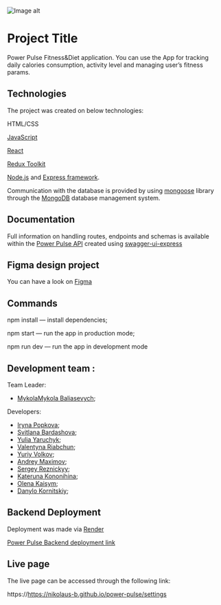 ![Image alt](https://github.com/Nikolaus-B/power_pulse/raw/main/img/PowerPulseHome.png)

# Project Title

Power Pulse Fitness&Diet application. You can use the App for tracking daily
calories consumption, activity level and managing user’s fitness params.

## Technologies

The project was created on below technologies:

HTML/CSS

[JavaScript](https://developer.mozilla.org/en-US/docs/Web/JavaScript)

[React](https://react.dev)

[Redux Toolkit](https://redux-toolkit.js.org)

[Node.js](https://nodejs.org/docs/latest/api/) and
[Express framework](https://nodejs.org/docs/latest/api/).

Communication with the database is provided by using
[mongoose](https://mongoosejs.com/docs/documents.html) library through the
[MongoDB](https://www.mongodb.com/docs/) database management system.

## Documentation

Full information on handling routes, endpoints and schemas is available within
the
[Power Pulse API](https://app.swaggerhub.com/apis-docs/IRKAODESA/power-pulse_api/2.0.3)
created using
[swagger-ui-express](https://www.npmjs.com/package/swagger-ui-express)

## Figma design project

You can have a look on
[Figma](https://www.figma.com/file/0xm1EIt7GWmWxWTa8xu2K5/Power-Pulse-2.0?type=design&node-id=0-1&mode=design&t=usTf5XKil9RDbPte-0)

## Commands

npm install — install dependencies;

npm start — run the app in production mode;

npm run dev — run the app in development mode

## Development team :

Team Leader:

- [MykolaMykola Baliasevych](https://github.com/Nikolaus-B);

Developers:

- [Iryna Popkova](https://github.com/iryna-popkova);
- [Svitlana Bardashova](https://github.com/SvitLana1990);
- [Yulia Yaruchyk](https://github.com/yuyaruchyk);
- [Valentyna Riabchun](https://github.com/Valentyna1402);
- [Yuriy Volkov](https://github.com/YVolkov404);
- [Andrey Maximov](https://github.com/Andrey-hdsh);
- [Sergey Reznickyy](https://github.com/SergeyReznickyy);
- [Kateruna Kononihina](https://github.com/Speedkon);
- [Olena Kaisym](https://github.com/okaisym);
- [Danylo Kornitskiy](https://github.com/Danylo2403);

## Backend Deployment

Deployment was made via [Render](render.com)

[Power Pulse Backend deployment link](https://power-pulse-back.onrender.com)

## Live page

The live page can be accessed through the following link:

https://https://nikolaus-b.github.io/power-pulse/settings
